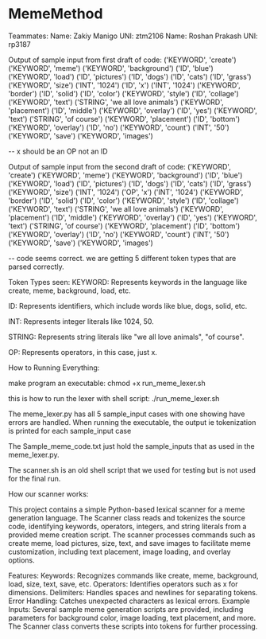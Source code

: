 # MemeMethod
Teammates:
Name: Zakiy Manigo UNI: ztm2106
Name: Roshan Prakash UNI: rp3187

Output of sample input from first draft of code:
('KEYWORD', 'create')
('KEYWORD', 'meme')
('KEYWORD', 'background')
('ID', 'blue')
('KEYWORD', 'load')
('ID', 'pictures')
('ID', 'dogs')
('ID', 'cats')
('ID', 'grass')
('KEYWORD', 'size')
('INT', '1024')
('ID', 'x')
('INT', '1024')
('KEYWORD', 'border')
('ID', 'solid')
('ID', 'color')
('KEYWORD', 'style')
('ID', 'collage')
('KEYWORD', 'text')
('STRING', 'we all love animals')
('KEYWORD', 'placement')
('ID', 'middle')
('KEYWORD', 'overlay')
('ID', 'yes')
('KEYWORD', 'text')
('STRING', 'of course')
('KEYWORD', 'placement')
('ID', 'bottom')
('KEYWORD', 'overlay')
('ID', 'no')
('KEYWORD', 'count')
('INT', '50')
('KEYWORD', 'save')
('KEYWORD', 'images')

-- x should be an OP not an ID

Output of sample input from the second draft of code:
('KEYWORD', 'create')
('KEYWORD', 'meme')
('KEYWORD', 'background')
('ID', 'blue')
('KEYWORD', 'load')
('ID', 'pictures')
('ID', 'dogs')
('ID', 'cats')
('ID', 'grass')
('KEYWORD', 'size')
('INT', '1024')
('OP', 'x')
('INT', '1024')
('KEYWORD', 'border')
('ID', 'solid')
('ID', 'color')
('KEYWORD', 'style')
('ID', 'collage')
('KEYWORD', 'text')
('STRING', 'we all love animals')
('KEYWORD', 'placement')
('ID', 'middle')
('KEYWORD', 'overlay')
('ID', 'yes')
('KEYWORD', 'text')
('STRING', 'of course')
('KEYWORD', 'placement')
('ID', 'bottom')
('KEYWORD', 'overlay')
('ID', 'no')
('KEYWORD', 'count')
('INT', '50')
('KEYWORD', 'save')
('KEYWORD', 'images')

-- code seems correct. we are getting 5 different token types that are parsed correctly.

Token Types seen:
KEYWORD: Represents keywords in the language like create, meme, background, load, etc.

ID: Represents identifiers, which include words like blue, dogs, solid, etc.

INT: Represents integer literals like 1024, 50.

STRING: Represents string literals like "we all love animals", "of course".

OP: Represents operators, in this case, just x.




How to Running Everything:

make program an executable: chmod +x run_meme_lexer.sh

this is how to run the lexer with shell script:
./run_meme_lexer.sh


The meme_lexer.py has all 5 sample_input cases with one showing have errors are handled. When running the executable, the output ie tokenization is printed for each sample_input case

The Sample_meme_code.txt just hold the sample_inputs that as used in the meme_lexer.py.

The scanner.sh is an old shell script that we used for testing but is not used for the final run.


How our scanner works: 

This project contains a simple Python-based lexical scanner for a meme generation language. The Scanner class reads and tokenizes the source code, identifying keywords, operators, integers, and string literals from a provided meme creation script. The scanner processes commands such as create meme, load pictures, size, text, and save images to facilitate meme customization, including text placement, image loading, and overlay options.

Features:
Keywords: Recognizes commands like create, meme, background, load, size, text, save, etc.
Operators: Identifies operators such as x for dimensions.
Delimiters: Handles spaces and newlines for separating tokens.
Error Handling: Catches unexpected characters as lexical errors.
Example Inputs:
Several sample meme generation scripts are provided, including parameters for background color, image loading, text placement, and more. The Scanner class converts these scripts into tokens for further processing.
